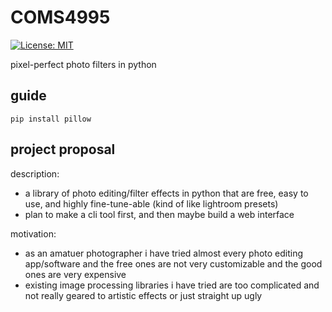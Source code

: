 # COMS4995

[![License: MIT](https://img.shields.io/badge/license-MIT-green.svg)](https://github.com/ursulaott/COMS4995/blob/master/LICENSE) 

pixel-perfect photo filters in python

## guide 

`pip install pillow`


## project proposal

description: 
- a library of photo editing/filter effects in python that are free, easy to use, and highly fine-tune-able (kind of like lightroom presets)
- plan to make a cli tool first, and then maybe build a web interface

motivation: 
- as an amatuer photographer i have tried almost every photo editing app/software and the free ones are not very customizable and the good ones are very expensive
- existing image processing libraries i have tried are too complicated and not really geared to artistic effects or just straight up ugly 


